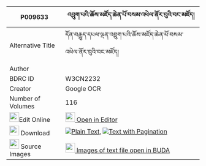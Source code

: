 |P009633|འབྲུག་པའི་ཆོས་མཛོད་ཆེན་པོ་བསམ་འཕེལ་ནོར་བུའི་བང་མཛོད། 
| --- | --- 
|Alternative Title |དོན་བརྒྱུད་དཔལ་ལྡན་འབྲུག་པའི་ཆོས་མཛོད་ཆེན་པོ་བསམ་འཕེལ་ནོར་བུའི་བང་མཛོད།
|Author | 
|BDRC ID | W3CN2232
|Creator | Google OCR
|Number of Volumes| 116
|<img width="25" src="https://img.icons8.com/color/25/000000/edit-property.png">Edit Online| [<img width="25" src="https://avatars.githubusercontent.com/u/45091458?s=200&v=4"> Open in Editor](http://editor.openpecha.org/P009633)
|<img width="25" src="https://img.icons8.com/fluent/48/000000/download-2.png"/>  Download | [![](https://img.icons8.com/color/20/000000/txt.png)Plain Text](https://github.com/Openpecha/P009633/releases/download/v2/drukpa_i_cho_dzochenpo_sampel__plain_P009633.zip), [![](https://img.icons8.com/color/20/000000/txt.png)Text with Pagination](https://github.com/Openpecha/P009633/releases/download/v2/drukpa_i_cho_dzochenpo_sampel__pages_P009633.zip)
|<img width="25" src="https://img.icons8.com/plasticine/100/000000/pictures-folder.png"/>  Source Images | [<img width="25" src="https://library.bdrc.io/icons/BUDA-small.svg"> Images of text file open in BUDA](https://library.bdrc.io/show/bdr:W3CN2232)
